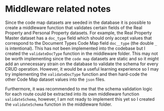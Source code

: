 # Middleware related notes

Since the code map datasets are seeded in the database it is possible to create a middleware function that validates certain fields of the Real Property and Personal Property datasets.  For example, the Real Property Master dataset has a `doc_type` field which should only accept values that correspond to the Document Types Code Map field `doc__type` (the double `_` is intentional).  This has not been implemented into the codebase but I created the `validateDocType` function in the middleware folder.  This may not be worth implementing since the `code map` datasets are static and so it might add an unnecessary strain on the database to validate the schema for every CRUD operation.  However, it would be a useful learning experience so I may try implementing the `validateDocType` function and then hard-code the other Code Map dataset values into the `json` files.

Furthermore, it was recommended to me that the schema validation logic for each route could be extracted into its own middleware function `validateSchema`, however, I am not ready to implement this yet so I created the `validateSchema` function in the middleware folder.

